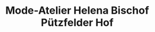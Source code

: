 ---
title: "Mode-Atelier Helena Bischof Pützfelder Hof"
url: /euskirchen/mode-atelier-helena-bischof-puetzfelder-hof/
shop: Kleidung
---